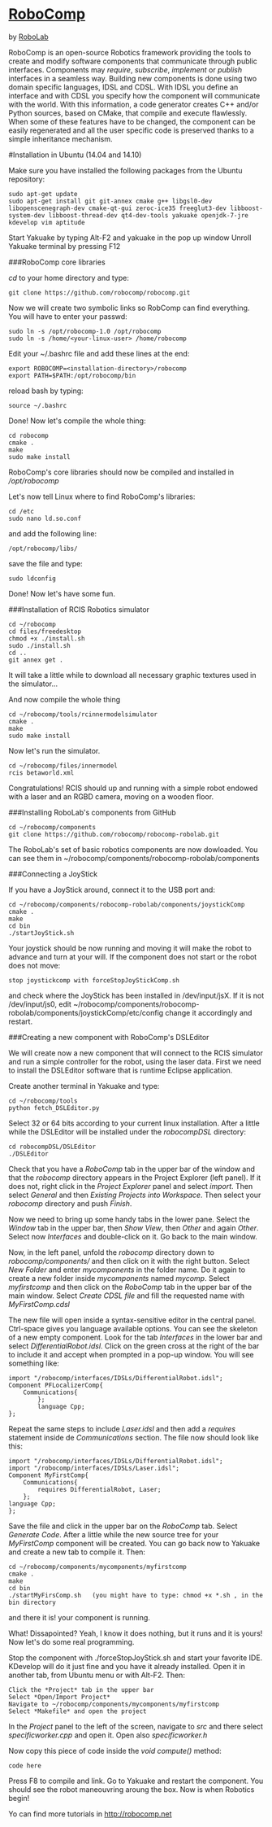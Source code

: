 [RoboComp](http://robocomp.net)
===============================

by [RoboLab](http://robolab.unex.es)

RoboComp is an open-source Robotics framework providing the tools to create and modify software components that communicate through public interfaces. Components may *require*, *subscribe*, *implement* or *publish*
interfaces in a seamless way. Building new components is done using two domain specific languages, IDSL and CDSL. With IDSL you define an interface and with CDSL you specify how the component will communicate with the world. With this information, a code generator creates C++ and/or Python sources, based on CMake, that compile and execute flawlessly. When some of these features have to be changed, the component can be easily regenerated and all the user specific code is preserved thanks to a simple inheritance mechanism.

#Installation in Ubuntu (14.04 and 14.10)

Make sure you have installed the following packages from the Ubuntu repository:

    sudo apt-get update
    sudo apt-get install git git-annex cmake g++ libgsl0-dev libopenscenegraph-dev cmake-qt-gui zeroc-ice35 freeglut3-dev libboost-system-dev libboost-thread-dev qt4-dev-tools yakuake openjdk-7-jre kdevelop vim aptitude
    
Start Yakuake by typing Alt-F2 and yakuake in the pop up window
Unroll Yakuake terminal by pressing F12
    
###RoboComp core libraries

*cd* to your home directory and type:

    git clone https://github.com/robocomp/robocomp.git

Now we will create two symbolic links so RobComp can find everything. You will have to enter your passwd:

    sudo ln -s /opt/robocomp-1.0 /opt/robocomp
    sudo ln -s /home/<your-linux-user> /home/robocomp 
    
Edit your ~/.bashrc file and add these lines at the end:

    export ROBOCOMP=<installation-directory>/robocomp
    export PATH=$PATH:/opt/robocomp/bin
   
reload bash by typing: 

    source ~/.bashrc

Done! Now let's compile the whole thing:

    cd robocomp
    cmake .
    make
    sudo make install
    
RoboComp's core libraries should now be compiled and installed in */opt/robocomp*

Let's now tell Linux where to find RoboComp's libraries:

    cd /etc
    sudo nano ld.so.conf

and add the following line:

    /opt/robocomp/libs/
   
save the file and type:

    sudo ldconfig

Done! Now let's have some fun.

###Installation of RCIS Robotics simulator

    cd ~/robocomp
    cd files/freedesktop
    chmod +x ./install.sh
    sudo ./install.sh
    cd ..
    git annex get .
    
It will take a little while to download all necessary graphic textures used in the simulator...

And now compile the whole thing

    cd ~/robocomp/tools/rcinnermodelsimulator
    cmake .
    make
    sudo make install

Now let's run the simulator. 

    cd ~/robocomp/files/innermodel
    rcis betaworld.xml
    
Congratulations! RCIS should up and running with a simple robot endowed with a laser and an RGBD camera, moving on a wooden floor.
 
###Installing RoboLab's components from GitHub

    cd ~/robocomp/components
    git clone https://github.com/robocomp/robocomp-robolab.git
    
The RoboLab's set of basic robotics components are now dowloaded. You can see them in ~/robocomp/components/robocomp-robolab/components

###Connecting a JoyStick

If you have a JoyStick around, connect it to the USB port and:

    cd ~/robocomp/components/robocomp-robolab/components/joystickComp
    cmake .
    make
    cd bin
    ./startJoyStick.sh 
    
Your joystick should be now running and moving it will make the robot to advance and turn at your will. If the component does not start or the robot does not move:

    stop joystickcomp with forceStopJoyStickComp.sh
    
and check where the JoyStick has been installed in /dev/input/jsX. If it is not /dev/input/js0, edit ~/robocomp/components/robocomp-robolab/components/joystickComp/etc/config change it accordingly and restart.

###Creating a new component with RoboComp's DSLEditor
    
We will create now a new component that will connect to the RCIS simulator and run a simple controller for the robot, using the laser data. First we need to install the DSLEditor software that is runtime Eclipse application. 

Create another terminal in Yakuake and type:

    cd ~/robocomp/tools
    python fetch_DSLEditor.py
    
Select 32 or 64 bits according to your current linux installation. After a little while the DSLEditor will be installed under the *robocompDSL* directory:

    cd robocompDSL/DSLEditor
    ./DSLEditor
    
Check that you have a *RoboComp* tab in the upper bar of the window and that the *robocomp* directory appears in the Project Explorer (left panel). If it does not, right click in the *Project Explorer* panel and select *import*. Then select *General* and then *Existing Projects into Workspace*. Then select your *robocomp* directory and push *Finish*. 

Now we need to bring up some handy tabs in the lower pane. Select the *Window* tab in the upper bar, then *Show View*, then *Other* and again *Other*. Select now *Interfaces* and double-click on it. Go back to the main window.

Now, in the left panel, unfold the *robocomp* directory down to *robocomp/components/* and then click on it with the right button. Select *New Folder* and enter *mycomponents* in the folder name. Do it again to create a new folder inside *mycomponents* named *mycomp*. Select *myfirstcomp* and then click on the *RoboComp* tab in the upper bar of the main window. Select *Create CDSL file* and fill the requested name with *MyFirstComp.cdsl*
    
The new file will open inside a syntax-sensitive editor in the central panel. Ctrl-space gives you language available options. You can see the skeleton of a new empty component. Look for the tab *Interfaces* in the lower bar and select *DifferentialRobot.idsl*. Click on the green cross at the right of the bar to include it and accept when prompted in a pop-up window. You will see something like:

    import "/robocomp/interfaces/IDSLs/DifferentialRobot.idsl";
    Component PFLocalizerComp{
        Communications{
            };
            language Cpp;
    };

Repeat the same steps to include *Laser.idsl* and then add a *requires* statement inside de *Communications* section. The file now should look like this:

    import "/robocomp/interfaces/IDSLs/DifferentialRobot.idsl";
    import "/robocomp/interfaces/IDSLs/Laser.idsl";
    Component MyFirstComp{
        Communications{
            requires DifferentialRobot, Laser;
        };
    language Cpp;
    };

Save the file and click in the upper bar on the *RoboComp* tab. Select *Generate Code*. After a little while the new source tree for your *MyFirstComp* component will be created. You can go back now to Yakuake and create a new tab to compile it. Then:

    cd ~/robocomp/components/mycomponents/myfirstcomp
    cmake .
    make
    cd bin
    ./startMyFirsComp.sh   (you might have to type: chmod +x *.sh , in the bin directory
    
and there it is! your component is running. 

What! Dissapointed? Yeah, I know it does nothing, but it runs and it is yours! Now let's do some real programming.

Stop the component with ./forceStopJoyStick.sh and start your favorite IDE. KDevelop will do it just fine and you have it already installed. Open it in another tab, from Ubuntu menu or with Alt-F2. Then:

    Click the *Project* tab in the upper bar
    Select *Open/Import Project*
    Navigate to ~/robocomp/components/mycomponents/myfirstcomp
    Select *Makefile* and open the project
    
In the *Project* panel to the left of the screen, navigate to *src* and there select *specificworker.cpp* and open it. Open also *specificworker.h*

Now copy this piece of code inside the *void compute()* method:

    code here
    
Press F8 to compile and link. Go to Yakuake and restart the component. You should see the robot maneouvring aroung the box. Now is when Robotics begin!


Yo can find more tutorials in http://robocomp.net
    


    
    
    



